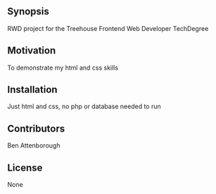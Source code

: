 ## Synopsis

RWD project for the Treehouse Frontend Web Developer TechDegree

## Motivation

To demonstrate my html and css skills

## Installation

Just html and css, no php or database needed to run

## Contributors

Ben Attenborough

## License

None